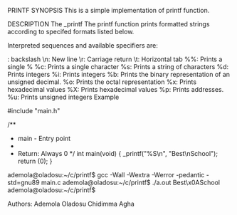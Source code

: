 PRINTF
SYNOPSIS
This is a simple implementation of printf function.

DESCRIPTION
The _printf The printf function prints formatted strings according to specifed formats listed below.

Interpreted sequences and available specifiers are:

\: backslash
\n: New line
\r: Carriage return
\t: Horizontal tab
%%: Prints a single %
%c: Prints a single character
%s: Prints a string of characters
%d: Prints integers
%i: Prints integers
%b: Prints the binary representation of an unsigned decimal.
%o: Prints the octal representation
%x: Prints hexadecimal values
%X: Prints hexadecimal values
%p: Prints addresses.
%u: Prints unsigned integers
Example

#include "main.h"

/**
 * main - Entry point
 *
 * Return: Always 0
 */
int main(void)
{
    _printf("%S\n", "Best\nSchool");
    return (0);
}

ademola@oladosu:~/c/printf$ gcc -Wall -Wextra -Werror -pedantic -std=gnu89 main.c 
ademola@oladosu:~/c/printf$ ./a.out
Best\x0ASchool
ademola@oladosu:~/c/printf$

Authors:
Ademola Oladosu
Chidimma Agha

